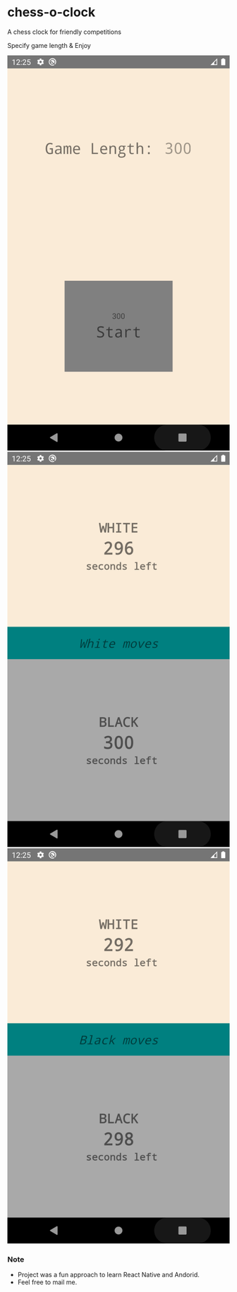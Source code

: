 # chess-o-clock

A chess clock for friendly competitions

Specify game length & Enjoy

![Start](/ss/Screenshot_1640078749.png)
![White](/ss/Screenshot_1640078771.png)
![Black](/ss/Screenshot_1640078776.png)

### Note

- Project was a fun approach to learn React Native and Andorid.
- Feel free to mail me.

